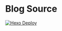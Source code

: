 # Blog Source

[![Hexo Deploy](https://github.com/ety001/blog-source/actions/workflows/build-and-deploy.yml/badge.svg?branch=master)](https://github.com/ety001/blog-source/actions/workflows/build-and-deploy.yml)